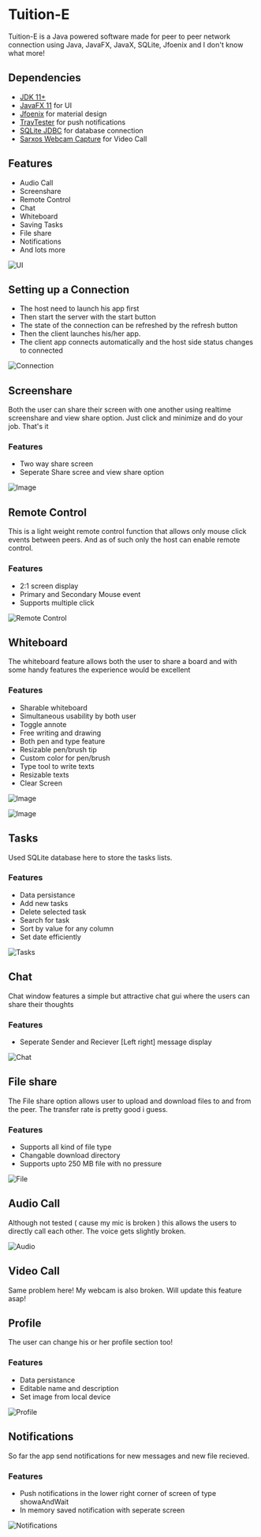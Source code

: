 # Tuition-E

Tuition-E is a Java powered software made for peer to peer network connection using Java, JavaFX, JavaX, SQLite, Jfoenix and I don't know what more!

## Dependencies

- [JDK 11+](https://www.oracle.com/java/technologies/javase-jdk11-downloads.html)
- [JavaFX 11](https://gluonhq.com/products/javafx/) for UI
- [Jfoenix](https://github.com/TamimEhsan/Tuition-E/blob/master/Dependencies/TrayTester.jar) for material design
- [TrayTester](https://github.com/TamimEhsan/Tuition-E/blob/master/Dependencies/TrayTester.jar) for push notifications
- [SQLite JDBC](https://github.com/TamimEhsan/Tuition-E/blob/master/Dependencies/sqlite-jdbc-3.32.3.2.jar) for database connection
- [Sarxos Webcam Capture](https://github.com/TamimEhsan/Tuition-E/blob/master/Dependencies/webcam-capture-0.3.13-20200330.202351-7.jar) for Video Call

## Features

- Audio Call
- Screenshare
- Remote Control
- Chat
- Whiteboard
- Saving Tasks
- File share
- Notifications
- And lots more

![UI](https://raw.githubusercontent.com/TamimEhsan/Tuition-E/master/Assets/ui.PNG)

## Setting up a Connection

- The host need to launch his app first
- Then start the server with the start button
- The state of the connection can be refreshed by the refresh button
- Then the client launches his/her app.
- The client app connects automatically and the host side status changes to connected

![Connection](https://raw.githubusercontent.com/TamimEhsan/Tuition-E/master/Assets/Connection.gif)

## Screenshare

Both the user can share their screen with one another using realtime screenshare and view share option. Just click and minimize and do your job. That's it

### Features

- Two way share screen
- Seperate Share scree and view share option

![Image](https://raw.githubusercontent.com/TamimEhsan/Tuition-E/master/Assets/ScreenShare.gif)

## Remote Control

This is a light weight remote control function that allows only mouse click events between peers. And as of such only the host can enable remote control.

### Features

- 2:1 screen display
- Primary and Secondary Mouse event
- Supports multiple click

![Remote Control](https://raw.githubusercontent.com/TamimEhsan/Tuition-E/master/Assets/RemoteControl.gif)

## Whiteboard

The whiteboard feature allows both the user to share a board and with some handy features the experience would be excellent

### Features

- Sharable whiteboard
- Simultaneous usability by both user
- Toggle annote
- Free writing and drawing
- Both pen and type feature
- Resizable pen/brush tip
- Custom color for pen/brush
- Type tool to write texts
- Resizable texts
- Clear Screen

![Image](https://raw.githubusercontent.com/TamimEhsan/Tuition-E/master/Assets/Whiteboard.gif)

![Image](https://raw.githubusercontent.com/TamimEhsan/Tuition-E/master/Assets/WhiteBoardFunctions.gif)

## Tasks

Used SQLite database here to store the tasks lists. 

### Features

- Data persistance
- Add new tasks
- Delete selected task
- Search for task 
- Sort by value for any column
- Set date efficiently

![Tasks](https://raw.githubusercontent.com/TamimEhsan/Tuition-E/master/Assets/Tasks.gif)

## Chat

Chat window features a simple but attractive chat gui where the users can share their thoughts

### Features

- Seperate Sender and Reciever [Left right] message display


![Chat](https://raw.githubusercontent.com/TamimEhsan/Tuition-E/master/Assets/Chat.gif)

## File share

The File share option allows user to upload and download files to and from the peer. The transfer rate is pretty good i guess.

### Features

- Supports all kind of file type
- Changable download directory
- Supports upto 250 MB file with no pressure

![File](https://raw.githubusercontent.com/TamimEhsan/Tuition-E/master/Assets/FileShare2.gif)

## Audio Call

Although not tested ( cause my mic is broken ) this allows the users to directly call each other. The voice gets slightly broken.

![Audio](https://raw.githubusercontent.com/TamimEhsan/Tuition-E/master/Assets/AudioCall.gif)

## Video Call

Same problem here! My webcam is also broken. Will update this feature asap!

## Profile

The user can change his or her profile section too!

### Features

- Data persistance
- Editable name and description
- Set image from local device

![Profile](https://raw.githubusercontent.com/TamimEhsan/Tuition-E/master/Assets/Profile.gif)

## Notifications

So far the app send notifications for new messages and new file recieved.

### Features

- Push notifications in the lower right corner of screen of type showaAndWait
- In memory saved notification with seperate screen 

![Notifications](https://raw.githubusercontent.com/TamimEhsan/Tuition-E/master/Assets/Notification.gif)